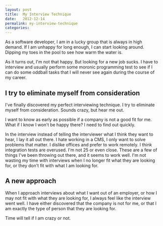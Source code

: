 ```yaml
---
layout: post
title:  My Interview Technique
date:   2012-12-14
permalink: my-interview-technique
categories:
---
```


As a software developer, I am in a lucky group that is always in high demand. If I am unhappy for long enough, I can start looking around. Dipping my toes in the pool to see how warm the water is.

As it turns out, I'm not that happy. But looking for a new job sucks. I have to interview and usually perform some moronic programming test to see if I can do some oddball tasks that I will never see again during the course of my career.

## I try to eliminate myself from consideration
I've finally discovered my perfect interviewing technique. I try to eliminate myself from consideration. Sounds crazy, but hear me out.

I want to know as early as possible if a company is not a good fit for me. What if I know I won't be happy there? I need to find out quickly.

In the interview instead of telling the interviewer what I think they want to hear, I lay it all out there. I hate working in a CMS, I only want to solve problems that matter. I dislike offices and prefer to work remotely. I think integration tests are overused. I'm not 25 or even close. These are a few of things I've been throwing out there, and it seems to work well. I'm not wasting my time with interviews when I no longer fit what they are looking for, or they don't fit with what I am looking for.


## A new approach
When I approach interviews about what I want out of an employer, or how I may not fit with what they are looking for, I always feel like the interview went well. I have either discovered that  the company is not for me, or that I am exactly the type of person that they are looking for.

Time will tell if I am crazy or not.

